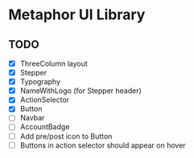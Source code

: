 # Metaphor UI Library

## TODO
- [x] ThreeColumn layout
- [x] Stepper
- [x] Typography
- [x] NameWithLogo (for Stepper header)
- [x] ActionSelector
- [x] Button
- [ ] Navbar
- [ ] AccountBadge
- [ ] Add pre/post icon to Button
- [ ] Buttons in action selector should appear on hover
